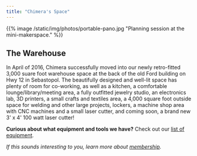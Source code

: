```yaml
---
title: "Chimera's Space"
---
```


{{% image /static/img/photos/portable-pano.jpg "Planning session at the mini-makerspace." %}}

## The Warehouse

In April of 2016, Chimera successfully moved into our newly retro-fitted 3,000 suare foot warehouse space at the back of the old Ford building on Hwy 12 in Sebastopol. The beautifully designed and well-lit space has plenty of room for co-working, as well as a kitchen, a comfortable lounge/library/meeting area, a fully outfitted jewelry studio, an electronics lab, 3D printers, a small crafts and textiles area, a 4,000 square foot outside space for welding and other large projects, lockers, a machine shop area with CNC machines and a small laser cutter, and coming soon, a brand new 3' x 4' 100 watt laser cutter!

**Curious about what equipment and tools we have?** Check out our [list of equipment](/about/equipment/).

*If this sounds interesting to you, learn more about [membership](/membership/).*


 

